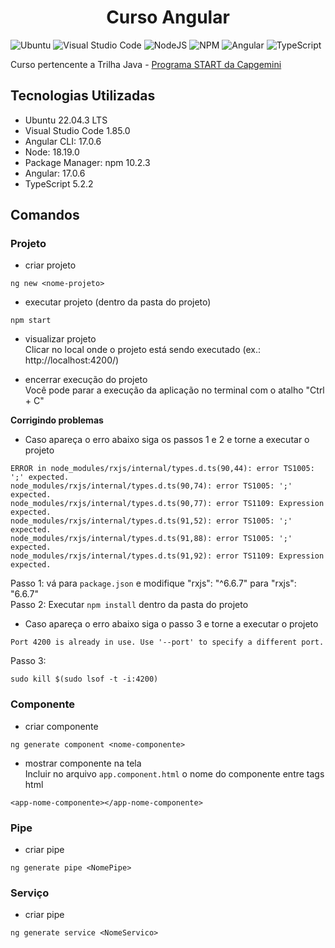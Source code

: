 <h1 align="center"> Curso Angular </h1>

![Ubuntu](https://img.shields.io/badge/Ubuntu-E95420?style=for-the-badge&logo=ubuntu&logoColor=white) ![Visual Studio Code](https://img.shields.io/badge/Visual%20Studio%20Code-0078d7.svg?style=for-the-badge&logo=visual-studio-code&logoColor=white) ![NodeJS](https://img.shields.io/badge/node.js-6DA55F?style=for-the-badge&logo=node.js&logoColor=white) ![NPM](https://img.shields.io/badge/NPM-%23CB3837.svg?style=for-the-badge&logo=npm&logoColor=white) ![Angular](https://img.shields.io/badge/angular-%23DD0031.svg?style=for-the-badge&logo=angular&logoColor=white) ![TypeScript](https://img.shields.io/badge/typescript-%23007ACC.svg?style=for-the-badge&logo=typescript&logoColor=white)    

Curso pertencente a Trilha Java - [Programa START da Capgemini](https://startcapgemini.com.br/)

## Tecnologias Utilizadas

* Ubuntu 22.04.3 LTS
* Visual Studio Code 1.85.0
* Angular CLI: 17.0.6
* Node: 18.19.0
* Package Manager: npm 10.2.3
* Angular: 17.0.6
* TypeScript 5.2.2

## Comandos 

### Projeto

- criar projeto
```
ng new <nome-projeto>
```

- executar projeto (dentro da pasta do projeto)
```
npm start
```

- visualizar projeto <br>
Clicar no local onde o projeto está sendo executado (ex.: http://localhost:4200/)

- encerrar execução do projeto <br>
Você pode parar a execução da aplicação no terminal com o atalho "Ctrl + C"


**Corrigindo problemas**

- Caso apareça o erro abaixo siga os passos 1 e 2 e torne a executar o projeto
```
ERROR in node_modules/rxjs/internal/types.d.ts(90,44): error TS1005: ';' expected.
node_modules/rxjs/internal/types.d.ts(90,74): error TS1005: ';' expected.
node_modules/rxjs/internal/types.d.ts(90,77): error TS1109: Expression expected.
node_modules/rxjs/internal/types.d.ts(91,52): error TS1005: ';' expected.
node_modules/rxjs/internal/types.d.ts(91,88): error TS1005: ';' expected.
node_modules/rxjs/internal/types.d.ts(91,92): error TS1109: Expression expected.
```

Passo 1: vá para `package.json` e modifique "rxjs": "^6.6.7" para "rxjs": "6.6.7" <br>
Passo 2: Executar `npm install` dentro da pasta do projeto

- Caso apareça o erro abaixo siga o passo 3 e torne a executar o projeto
```
Port 4200 is already in use. Use '--port' to specify a different port.
```

Passo 3: 
```
sudo kill $(sudo lsof -t -i:4200)
```

### Componente

- criar componente
```
ng generate component <nome-componente>
```

- mostrar componente na tela <br>
Incluir no arquivo `app.component.html` o nome do componente entre tags html
```
<app-nome-componente></app-nome-componente>
```

### Pipe

- criar pipe
```
ng generate pipe <NomePipe>
```

### Serviço

- criar pipe
```
ng generate service <NomeServico>
```